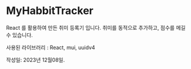 # MyHabbitTracker

React 를 활용하여 만든 취미 등록기 입니다.
취미를 동적으로 추가하고, 점수를 메길 수 있습니다.

사용된 라이브러리 : React, mui, uuidv4

작성일: 2023년 12월08일.
